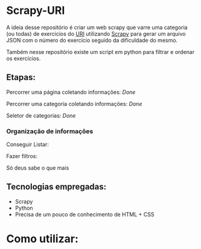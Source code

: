 # Scrapy-URI

A ideia desse repositório é criar um web scrapy que varre uma categoria (ou todas) de exercicios do [URI](https://www.urionlinejudge.com.br/judge/pt/categories) utilizando [Scrapy](https://scrapy.org/) para gerar um arquivo JSON com o número do exercício seguido da dificuldade do mesmo.

Também nesse repositório existe um script em python para filtrar e ordenar os exercícios.

## Etapas:

Percorrer uma página coletando informações: *Done*

Percorrer uma categoria coletando informações: *Done*

Seletor de categorias: *Done*

### Organização de informações

Conseguir Listar:

Fazer filtros:



Só deus sabe o que mais

## Tecnologias empregadas:

* Scrapy
* Python
* Precisa de um pouco de conhecimento de HTML + CSS

# Como utilizar:



